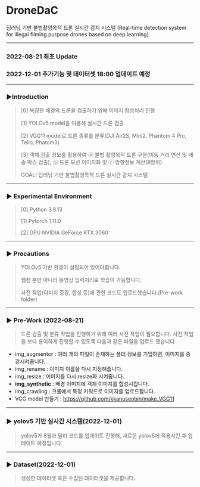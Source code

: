 # DroneDaC
딥러닝 기반 불법촬영목적 드론 실시간 감지 시스템 (Real-time detection system for illegal filming purpose drones based on deep learning)

-------------------------------------
### 2022-08-21 최초 Update
### 2022-12-01 추가기능 및 데이터셋 18:00 업데이트 예정
-------------------------------------
### ▶Introduction
> [0] 복잡한 배경의 드론을 검출하기 위해 이미지 합성처리 진행
> 
> [1] YOLOv5 model을 이용해 실시간 드론 검출
> 
> [2] VGG11 model로 드론 종류를 분류(DJI Air2S, Mini2, Phantom 4 Pro, Tello, Phatom3)
> 
> [3] 객체 검출 정보를 활용하여 ⓐ 불법 촬영목적 드론 구분(이동 거리 연산 및 배송 박스 검출), ⓑ 드론 모션 이미지화 및 ⓒ 방향정보 계산(8방위)
> 
> GOAL! 딥러닝 기반 불법촬영목적 드론 실시간 감지 시스템

-------------------------------------
### ▶ Experimental Environment
> [0] Python 3.8.13
> 
> [1] Pytorch 1.11.0
>
> [2] GPU NVIDIA GeForce RTX 3060

-------------------------------------
### ▶ Precautions
> YOLOv5 기반 환경이 설정되어 있어야합니다.
> 
> 웹캠 뿐만 아니라 동영상 입력처리로 학습이 가능합니다.
> 
> 사전 작업(이미지 증강, 합성 등)에 관한 코드도 업로드했습니다.(Pre-work folder)

-------------------------------------
###  ▶ Pre-Work (2022-08-21)
> 드론 검출 및 분류 작업을 진행하기 위해 여러 사전 작업이 필요합니다. 사전 작업을 보다 용이하게 진행할 수 있도록 다음과 같은 파일을 업로드 했습니다.
* img_augmentor : 여러 개의 파일이 존재하는 폴더 정보를 기입하면, 이미지를 증강시켜줍니다.
* img_rename : 이미지 이름을 다시 지정해줍니다.
* img_resize : 이미지를 다시 resize화 시켜줍니다.
* __img_synthetic__ : 배경 이미지에 객체 이미지를 합성시킵니다.
* img_crawling : 크롬에서 특정 키워드로 이미지를 업로드합니다.
* VGG model 만들기 : https://github.com/kkanuseobin/make_VGG11

-------------------------------------
###  ▶ yolov5 기반 실시간 시스템(2022-12-01)
> yolov5가 8월과 달리 코드를 업데이트 진행해, 새로운 yolov5에 적용시킨 후 업데이트 예정입니다.

------------------------------------
###  ▶ Dataset(2022-12-01)
> 생성한 데이터셋 혹은 수집된 데이터셋을 제공합니다.



